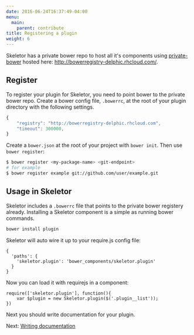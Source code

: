 ```yaml
---
date: 2016-06-24T16:37:49-04:00
menu:
  main:
    parent: contribute
title: Registering a plugin
weight: 6
---
```


Skeletor has a private bower repo to host all it's components using [private-bower](https://www.npmjs.com/package/private-bower) hosted here: http://bowerregistry-delphic.rhcloud.com/.

## Register

To register your plugin for Skeletor, you need to point bower to the private bower repo. Create a bower config file, `.bowerrc`, at the root of your plugin directory with the following settings.

```javascript
{
    "registry": "http://bowerregistry-delphic.rhcloud.com",
    "timeout": 300000,
}
```

Create a `bower.json` at the root of your project with `bower init`.
Then use `bower register`:

```bash
$ bower register <my-package-name> <git-endpoint>
# for example
$ bower register example git://github.com/user/example.git
```


## Usage in Skeletor

Skeletor includes a `.bowerrc` file that points to the private bower registery already. Installing a Skeletor component is a simple as running bower commands.

```bash
bower install plugin
```

Skeletor will auto wire it up to your require.js config file:

```
{
  'paths': {
    'skeletor.plugin': 'bower_components/skeletor.plugin'
  }
}
```

Now you can load it with requirejs in a component:
```
require(['skeletor.plugin'], function(){
    var $plugin = new Skeletor.plugin($('.plugin__list'));
})
```

Next you should write documentation for your plugin.

Next: [Writing documentation](/contribute/writing-docs/)